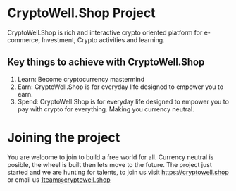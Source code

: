 # CryptoWell.Shop Project

CryptoWell.Shop is rich and interactive crypto oriented platform for e-commerce, Investment, Crypto activities and learning.

## Key things to achieve with CryptoWell.Shop
1. Learn: Become cryptocurrency mastermind
2. Earn: CryptoWell.Shop is for everyday life designed to empower you to earn.
3. Spend: CryptoWell.Shop is for everyday life designed to empower you to pay with crypto for everything. Making you currency neutral.

# Joining the project
You are welcome to join to build a free world for all. Currency neutral is posible, the wheel is built then lets move to the future.
The project just started and we are hunting for talents, to join us visit https://cryptowell.shop or email us 1team@cryptowell.shop
